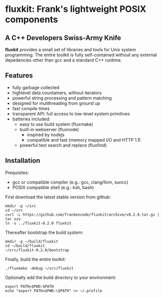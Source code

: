 fluxkit: Frank's lightweight POSIX components
==============================================

A C++ Developers Swiss-Army Knife
---------------------------------

**fluxkit** provides a small set of libraries and tools for Unix system programming.
The entire toolkit is fully self-contained without any external depedencies other than gcc and
a standard C++ runtime.

Features
--------

 * fully garbage collected
 * highlevel data countainers, without iterators
 * powerful string processing and pattern matching
 * designed for mulithreading from ground up
 * fast compile times
 * transparent API: full access to low-level system primitives
 * batteries included:
   * easy to use build system (fluxmake)
   * built-in webserver (fluxnode)
     * inspired by nodejs
     * compatible and fast (memory mapped I/O and HTTP 1.1)
   * powerful text search and replace (fluxfind)

Installation
------------

Prequisites:
 * gcc or compatible compiler (e.g.: gcc, clang/llvm, suncc)
 * POSIX compatible shell (e.g.: ksh, bash)

First download the latest stable version from github:
```
mkdir -p ~/src
cd ~/src
curl -L https://github.com/frankencode/fluxkit/archive/v0.2.0.tar.gz | tar xzv
ln -s ../fluxkit-0.2.0 fluxkit
```

Thereafter bootstrap the build system:
```
mkdir -p ~/build/fluxkit
cd ~/build/fluxkit
~/src/fluxkit-0.2.0/bootstrap
```

Finally, build the entire toolkit:
```
./fluxmake -debug ~/src/fluxkit
```

Optionally add the build directory to your environment:
```
export PATH=$PWD:$PATH
echo "export PATH=$PWD:\$PATH" >> ~/.profile
```
